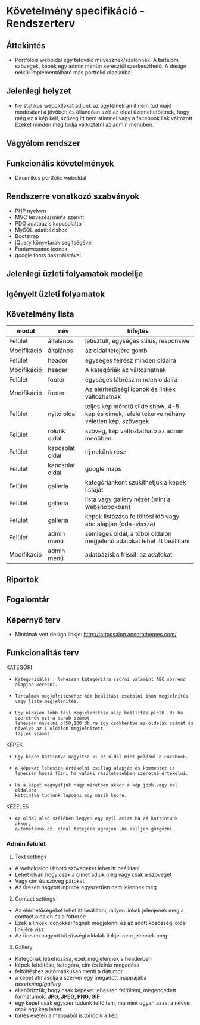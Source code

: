 # Követelmény specifikáció - Rendszerterv

## Áttekintés
- Portfolóis weboldal egy tetováló művésznek/szalonnak. A tartalom, szövegek, képek egy admin menün keresztül szerkeszthető. A design nélkül implementálható más portfolió oldalakba.

## Jelenlegi helyzet
- Ne statikus weboldlakat adjunk az ügyfélnek amit nem tud majd módosítani a jövőben és állandóan szól az oldal üzemeltetőjének, hogy még ez a kép kell, szöveg itt nem stimmel vagy a facebook link változott. Ezeket minden meg tudja változtatni az admin menüben.

## Vágyálom rendszer

## Funkcionális követelmények
- Dinamikus portfólió weboldal

## Rendszerre vonatkozó szabványok
- PHP nyelven
- MVC tervezési minta szerint
- PDO adatbázis kapcsolattal
- MySQL adatbázishoz
- Bootstrap
- jQuery könyvtárak segítségével
- Fontawesome iconok
- google fonts használatával.

## Jelenlegi üzleti folyamatok modellje

## Igényelt üzleti folyamatok

## Követelmény lista

|modul|név|kifejtés|
|---|---|---|
|Felület|általános|letisztult, egységes stílus, responsive|
|Modifikáció|általános|az oldal tetejére gomb|
|Felület|header|egységes fejrész minden oldalra|
|Modifikáció|header|A kategóriák az változhatnak|
|Felület|footer|egységes lábrész minden oldalra|
|Modifikáció|footer|Az elérhetőségi iconok és linkek változhatnak|
|Felület|nyitó oldal|teljes kép méretű slide show, 4-5 kép és címek, lefelé tekerve néhány véletlen kép, szövegek|
|Felület|rólunk oldal|szöveg, kép változtatható az admin menüben|
|Felület|kapcsolat oldal|írj nekünk rész|
|Felület|kapcsolat oldal|google maps|
|Felület|galléria|kategóriánként szükíthetjük a képek listáját|
|Felület|galléria|lista vagy gallery nézet (mint a webshopokban)|
|Felület|galléria|képek listázása feltöltési idő vagy abc alapján (oda-vissza)|
|Felület|admin menü|semleges oldal, a többi oldalon megjelenő adatokat lehet itt beállítani|
|Modifikáció|admin menü|adatbázisba frissíti az adatokat|

## Riportok

## Fogalomtár

## Képernyő terv
- Mintának vett design linkje: http://tattoosalon.ancorathemes.com/

## Funkcionalitás terv

 KATEGÓRI 
-     Kategorizálás : lehessen kategóriára szűrni valamint ABC sorrend alapján keresni.
-     Tartalmak megjelnítéséhez két beálítást csatolni ikon megjelnítés vagy lista megjelenités.  
-     Egy oldalon több fájl megjelenítése alap beállitás pl:20 ,de ha szeretnék ezt a darab számot 
      lehessen növelni pl50,100 db ra így csökkentve az oldalak számát és nővelve az 1 oldalon megjelnített 
      fájlok számát.

 KÉPEK
-     Egy képre kattintva nagyítsa ki az oldal mint például a Facebook.
-     A képeket lehessen értékelni csillag alapján és kommentet is 
      lehessen hozzá fűzni ha valaki részletesebben szeretné értékelni.     
-     Ha a képet megnyitjuk nagy méretben akkor a kép jobb vagy bal oldalára 
      kattintva tudjunk lapozni egy másik képre.
  
 KEZELÉS
-     Az oldal alsó szélében legyen egy nyíl amire ha rá kattintunk akkor, 
      automatikus az  oldal tetejére ugrojon ,ne kelljen görgözni.


### Admin felület

1. Text settings
  - A weboldalon látható szövegeket lehet itt beállítani
  - Lehet olyan hogy csak a címet adjuk meg vagy csak a szöveget
  - Vagy cím és szöveg párokat
  - Az üresen hagyott inputok egyszerűen nem jelennek meg
  
2. Contact settings
  - Az elérhetőségeket lehet itt beállítani, milyen linkek jelenjenek meg a contact oldalon és a fotterbe
  - Ezek a linkek iconokkal fognak megjelenni és az adott közösségi oldal linkjére visz
  - Az üresen hagyott közösségi oldalak linkjei nem jelennek meg
  
3. Gallery
  - Kategóriák létrehozása, ezek megjelennek a headerben
  - képek feltöltése, kategóra, cím és leírás megadása
  - feltöltéshez autómatikusan menti a dátumot
  - a képet átmásolja a szerver egy megadott mappájába *assets/img/gallery*
  - ellenőrizzük, hogy csak képeket lehessen feltölteni, megengedett formátumok: **JPG, JPEG, PNG, GIF**
  - egy képet csak egyszer tudunk feltölteni, mármint ugyan azzal a névvel csak egy kép lehet
  - törlés esetén a mappából is törlődik a kép
